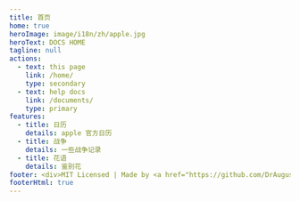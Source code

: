 ```yaml
---
title: 首页
home: true
heroImage: image/i18n/zh/apple.jpg
heroText: DOCS HOME
tagline: null
actions:
  - text: this page
    link: /home/
    type: secondary
  - text: help docs
    link: /documents/
    type: primary
features:
  - title: 日历
    details: apple 官方日历
  - title: 战争
    details: 一些战争记录
  - title: 花语
    details: 鉴别花
footer: <div>MIT Licensed | Made by <a href="https://github.com/DrAugus/" target="_blank">DrAugus</a></div><div>This page was generated by <a href="https://pages.github.com/" target="_blank">GitHub Pages</a>.</div>
footerHtml: true
---
```

